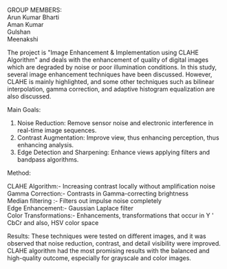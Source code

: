 GROUP MEMBERS:      
Arun Kumar Bharti     
Aman Kumar      
Gulshan     
Meenakshi  




The project is "Image Enhancement & Implementation using CLAHE Algorithm" and deals with the enhancement of quality of digital images which are degraded by noise or poor illumination conditions. In this study, several image enhancement techniques have been discussed. However, CLAHE is mainly highlighted, and some other techniques such as bilinear interpolation, gamma correction, and adaptive histogram equalization are also discussed.

 Main Goals:
1. Noise Reduction: Remove sensor noise and electronic interference in real-time image sequences.
2. Contrast Augmentation: Improve view, thus enhancing perception, thus enhancing analysis.
 3. Edge Detection and Sharpening: Enhance views applying filters and bandpass algorithms.

 Method:
 
CLAHE Algorithm:- Increasing contrast locally without amplification noise  
Gamma Correction:- Contrasts in Gamma-correcting brightness  
Median filtering :- Filters out impulse noise completely  
Edge Enhancement:- Gaussian Laplace filter  
Color Transformations:- Enhancements, transformations that occur in Y ' CbCr and also, HSV color space    

 Results:
These techniques were tested on different images, and it was observed that noise reduction, contrast, and detail visibility were improved. CLAHE algorithm had the most promising results with the balanced and high-quality outcome, especially for grayscale and color images.

